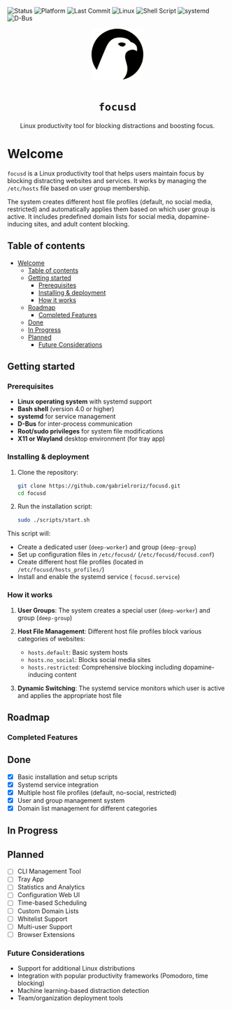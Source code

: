 ![Status](https://img.shields.io/badge/status-active-success)
![Platform](https://img.shields.io/badge/platform-linux-lightgrey)
![Last Commit](https://img.shields.io/github/last-commit/gabrielroriz/focusd)
![Linux](https://img.shields.io/badge/Linux-FCC624?style=flat-square&logo=linux&logoColor=black)
![Shell Script](https://img.shields.io/badge/Shell_Script-121011?style=flat-square&logo=gnu-bash&logoColor=white)
![systemd](https://img.shields.io/badge/systemd_service-3A3A3A?style=flat-square&logo=systemd&logoColor=white)
![D-Bus](https://img.shields.io/badge/D--Bus-2C2C2C?style=flat-square)

<p align="center">
  <img src="assets/focusd_icon--black.svg" alt="focusd banner" width="120" height="120">
</p>

<h1 align="center">
    <code>focusd</code>
</h1>

<p align="center">
  <quote>Linux productivity tool for blocking distractions and boosting focus.
</p>

# Welcome

`focusd` is a Linux productivity tool that helps users maintain focus by blocking distracting websites and services. It works by managing the `/etc/hosts` file based on user group membership.

The system creates different host file profiles (default, no social media, restricted) and automatically applies them based on which user group is active. It includes predefined domain lists for social media, dopamine-inducing sites, and adult content blocking.

## Table of contents

- [Welcome](#welcome)
  - [Table of contents](#table-of-contents)
  - [Getting started](#getting-started)
    - [Prerequisites](#prerequisites)
    - [Installing \& deployment](#installing--deployment)
    - [How it works](#how-it-works)
  - [Roadmap](#roadmap)
    - [Completed Features](#completed-features)
  - [Done](#done)
  - [In Progress](#in-progress)
  - [Planned](#planned)
    - [Future Considerations](#future-considerations)

## Getting started

### Prerequisites

- **Linux operating system** with systemd support
- **Bash shell** (version 4.0 or higher)
- **systemd** for service management
- **D-Bus** for inter-process communication
- **Root/sudo privileges** for system file modifications
- **X11 or Wayland** desktop environment (for tray app)

### Installing & deployment

1. Clone the repository:
   ```bash
   git clone https://github.com/gabrielroriz/focusd.git
   cd focusd
   ```

2. Run the installation script:
   ```bash
   sudo ./scripts/start.sh
   ```

This script will:
- Create a dedicated user (`deep-worker`) and group (`deep-group`)
- Set up configuration files in `/etc/focusd/` (`/etc/focusd/focusd.conf`)
- Create different host file profiles (located in `/etc/focusd/hosts_profiles/`)
- Install and enable the systemd service ( `focusd.service`)

### How it works

1. **User Groups**: The system creates a special user (`deep-worker`) and group (`deep-group`)
   
2. **Host File Management**: Different host file profiles block various categories of websites:
   - `hosts.default`: Basic system hosts
   - `hosts.no_social`: Blocks social media sites
   - `hosts.restricted`: Comprehensive blocking including dopamine-inducing content
  
3. **Dynamic Switching**: The systemd service monitors which user is active and applies the appropriate host file

## Roadmap

### Completed Features

## Done
- [x] Basic installation and setup scripts
- [x] Systemd service integration  
- [x] Multiple host file profiles (default, no-social, restricted)
- [x] User and group management system 
- [x] Domain list management for different categories  

## In Progress

## Planned
- [ ] CLI Management Tool  
- [ ] Tray App  
- [ ] Statistics and Analytics
- [ ] Configuration Web UI  
- [ ] Time-based Scheduling  
- [ ] Custom Domain Lists
- [ ] Whitelist Support 
- [ ] Multi-user Support
- [ ] Browser Extensions

### Future Considerations
- Support for additional Linux distributions
- Integration with popular productivity frameworks (Pomodoro, time blocking)
- Machine learning-based distraction detection
- Team/organization deployment tools

